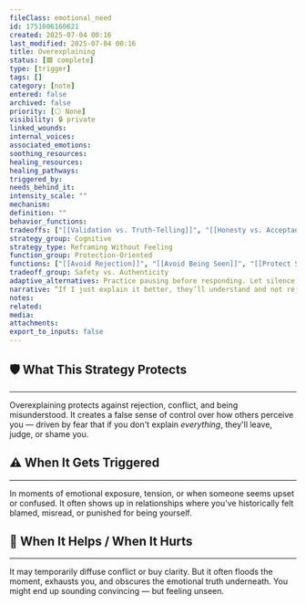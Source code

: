 ```yaml
---
fileClass: emotional_need
id: 1751606160621
created: 2025-07-04 00:16
last_modified: 2025-07-04 00:16
title: Overexplaining
status: [🟩 complete]
type: [trigger]
tags: []
category: [note]
entered: false
archived: false
priority: [⚪ None]
visibility: 🔒 private
linked_wounds: 
internal_voices: 
associated_emotions: 
soothing_resources: 
healing_resources: 
healing_pathways: 
triggered_by: 
needs_behind_it: 
intensity_scale: ""
mechanism: 
definition: ""
behavior_functions: 
tradeoffs: ["[[Validation vs. Truth-Telling]]", "[[Honesty vs. Acceptance]]", "[[Pleasing Others vs. Staying True to Self]]"]
strategy_group: Cognitive
strategy_type: Reframing Without Feeling
function_group: Protection-Oriented
functions: ["[[Avoid Rejection]]", "[[Avoid Being Seen]]", "[[Protect Self-Image]]"]
tradeoff_group: Safety vs. Authenticity
adaptive_alternatives: Practice pausing before responding. Let silence hold. Replace proving with presence. Let your truth stand without justification.
narrative: “If I just explain it better, they’ll understand and not reject me.”
notes: 
related: 
media: 
attachments: 
export_to_inputs: false
---
```


## 🛡️ What This Strategy Protects
---
Overexplaining protects against rejection, conflict, and being misunderstood. It creates a false sense of control over how others perceive you — driven by fear that if you don't explain *everything*, they'll leave, judge, or shame you.

## ⚠️ When It Gets Triggered
---
In moments of emotional exposure, tension, or when someone seems upset or confused. It often shows up in relationships where you've historically felt blamed, misread, or punished for being yourself.

## 🔄 When It Helps / When It Hurts
---
It may temporarily diffuse conflict or buy clarity. But it often floods the moment, exhausts you, and obscures the emotional truth underneath. You might end up sounding convincing — but feeling unseen.
